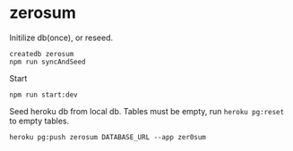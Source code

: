 # zerosum

Initilize db(once), or reseed.

```
createdb zerosum
npm run syncAndSeed
```

Start

```
npm run start:dev
```

Seed heroku db from local db. Tables must be empty, run `heroku pg:reset` to empty tables.

```
heroku pg:push zerosum DATABASE_URL --app zer0sum
```
